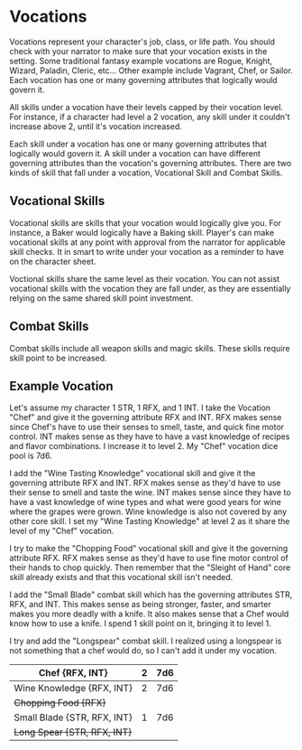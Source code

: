 # Vocations

Vocations represent your character's job, class, or life path. You should check with your narrator to make sure that your vocation exists in the setting. Some traditional fantasy example vocations are Rogue, Knight, Wizard, Paladin, Cleric, etc... Other example include Vagrant, Chef, or Sailor. Each vocation has one or many governing attributes that logically would govern it.

All skills under a vocation have their levels capped by their vocation level. For instance, if a character had level a 2 vocation, any skill under it couldn't increase above 2, until it's vocation increased.

Each skill under a vocation has one or many governing attributes that logically would govern it. A skill under a vocation can have different governing attributes than the vocation's governing attributes. There are two kinds of skill that fall under a vocation, Vocational Skill and Combat Skills.

## Vocational Skills

Vocational skills are skills that your vocation would logically give you. For instance, a Baker would logically have a Baking skill. Player's can make vocational skills at any point with approval from the narrator for applicable skill checks. It in smart to write under your vocation as a reminder to have on the character sheet. 

Voctional skills share the same level as their vocation. You can not assist vocational skills with the vocation they are fall under, as they are essentially relying on the same shared skill point investment.

## Combat Skills

Combat skills include all weapon skills and magic skills. These skills require skill point to be increased.

## Example Vocation

Let's assume my character 1 STR, 1 RFX, and 1 INT. I take the Vocation "Chef" and give it the governing attribute RFX and INT. RFX makes sense since Chef's have to use their senses to smell, taste, and quick fine motor control. INT makes sense as they have to have a vast knowledge of recipes and flavor combinations. I increase it to level 2. My "Chef" vocation dice pool is 7d6.

I add the "Wine Tasting Knowledge" vocational skill and give it the governing attribute RFX and INT. RFX makes sense as they'd have to use their sense to smell and taste the wine. INT makes sense since they have to have a vast knowledge of wine types and what were good years for wine where the grapes were grown. Wine knowledge is also not covered by any other core skill. I set my "Wine Tasting Knowledge" at level 2 as it share the level of my "Chef" vocation.

I try to make the "Chopping Food" vocational skill and give it the governing attribute RFX. RFX makes sense as they'd have to use fine motor control of their hands to chop quickly. Then remember that the "Sleight of Hand" core skill already exists and that this vocational skill isn't needed.

I add the "Small Blade" combat skill which has the governing attributes STR, RFX, and INT. This makes sense as being stronger, faster, and smarter makes you more deadly with a knife. It also makes sense that a Chef would know how to use a knife. I spend 1 skill point on it, bringing it to level 1.

I try and add the "Longspear" combat skill. I realized using a longspear is not something that a chef would do, so I can't add it under my vocation.

| Chef {RFX, INT}                | 2 | 7d6 |
| ------------------------------- | :-: | :-: |
| Wine Knowledge {RFX, INT}      | 2 | 7d6 |
| ~~Chopping Food {RFX}~~        |  |    |
| Small Blade {STR, RFX, INT}     | 1 | 7d6 |
| ~~Long Spear {STR, RFX, INT}~~ |  |    |
